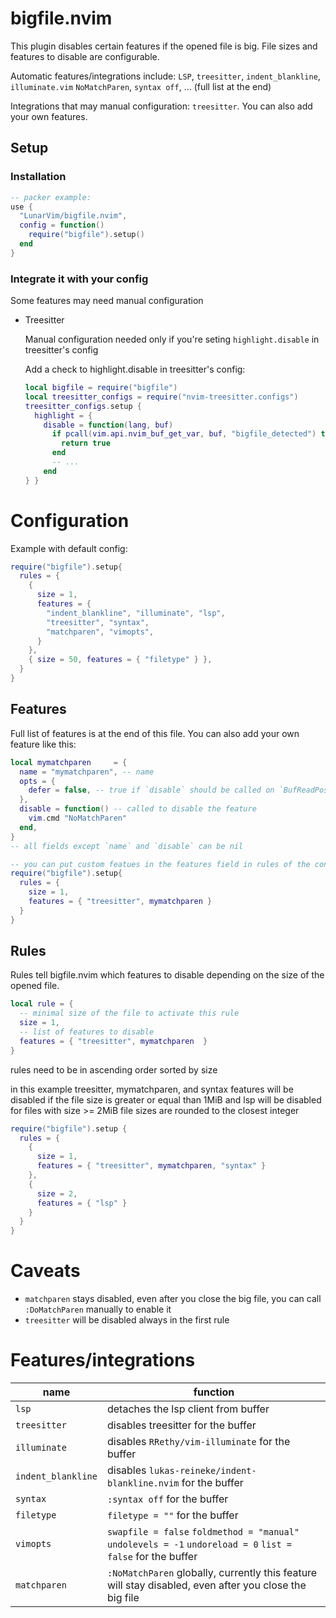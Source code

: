 # bigfile.nvim

This plugin disables certain features if the opened file is big.
File sizes and features to disable are configurable.

Automatic features/integrations include: `LSP`, `treesitter`, `indent_blankline`, `illuminate.vim` `NoMatchParen`, `syntax off`, ... (full list at the end)

Integrations that may manual configuration: `treesitter`.
You can also add your own features.

## Setup

### Installation

```lua
-- packer example:
use {
  "LunarVim/bigfile.nvim",
  config = function()
    require("bigfile").setup()
  end
}
```

### Integrate it with your config

Some features may need manual configuration

- Treesitter

  Manual configuration needed only if you're seting `highlight.disable` in treesitter's config

  Add a check to highlight.disable in treesitter's config:

  ```lua
  local bigfile = require("bigfile")
  local treesitter_configs = require("nvim-treesitter.configs")
  treesitter_configs.setup {
    highlight = {
      disable = function(lang, buf)
        if pcall(vim.api.nvim_buf_get_var, buf, "bigfile_detected") then
          return true
        end
        -- ...
      end
  } }
  ```

# Configuration

Example with default config:

```lua
require("bigfile").setup{
  rules = {
    {
      size = 1,
      features = {
        "indent_blankline", "illuminate", "lsp",
        "treesitter", "syntax",
        "matchparen", "vimopts",
      }
    },
    { size = 50, features = { "filetype" } },
  }
}
```

## Features

Full list of features is at the end of this file.
You can also add your own feature like this:

```lua
local mymatchparen     = {
  name = "mymatchparen", -- name
  opts = {
    defer = false, -- true if `disable` should be called on `BufReadPost` and not `BufReadPre`
  },
  disable = function() -- called to disable the feature
    vim.cmd "NoMatchParen"
  end,
}
-- all fields except `name` and `disable` can be nil

-- you can put custom featues in the features field in rules of the config:
require("bigfile").setup{
  rules = {
    size = 1,
    features = { "treesitter", mymatchparen }
  }
}
```

## Rules

Rules tell bigfile.nvim which features to disable
depending on the size of the opened file.

```lua
local rule = {
  -- minimal size of the file to activate this rule
  size = 1,
  -- list of features to disable
  features = { "treesitter", mymatchparen  }
}
```

rules need to be in ascending order sorted by size

in this example treesitter, mymatchparen, and syntax features will be disabled
if the file size is greater or equal than 1MiB
and lsp will be disabled for files with size >= 2MiB
file sizes are rounded to the closest integer

```lua
require("bigfile").setup {
  rules = {
    {
      size = 1,
      features = { "treesitter", mymatchparen, "syntax" }
    },
    {
      size = 2,
      features = { "lsp" }
    }
  }
}
```

# Caveats

- `matchparen` stays disabled, even after you close the big file, you can call `:DoMatchParen` manually to enable it
- `treesitter` will be disabled always in the first rule

# Features/integrations

| name               | function                                                                                                    |
| ------------------ | ----------------------------------------------------------------------------------------------------------- |
| `lsp`              | detaches the lsp client from buffer                                                                         |
| `treesitter`       | disables treesitter for the buffer                                                                          |
| `illuminate`       | disables `RRethy/vim-illuminate` for the buffer                                                             |
| `indent_blankline` | disables `lukas-reineke/indent-blankline.nvim` for the buffer                                               |
| `syntax`           | `:syntax off` for the buffer                                                                                |
| `filetype`         | `filetype = ""` for the buffer                                                                              |
| `vimopts`          | `swapfile = false` `foldmethod = "manual"` `undolevels = -1` `undoreload = 0` `list = false` for the buffer |
| `matchparen`       | `:NoMatchParen` globally, currently this feature will stay disabled, even after you close the big file      |
